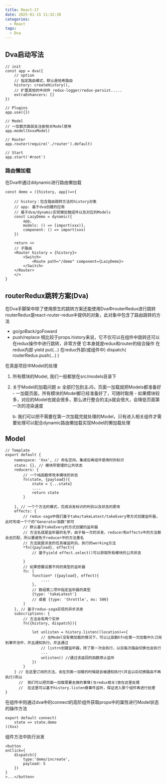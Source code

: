 ```yaml
---
title: React-17
date: 2025-01-15 11:32:38
categories:
  - React
tags: 
  - Dva
---
```


## Dva启动写法
```
// init
const app = dva({
    // option
    // 指定路由模式，默认是哈希路由
    history: createHistory(),
    // 扩展其他的中间件 redux-logger/redux-persist.....
    extraEnhancers: []
})

// Plugins
app.use({})

// Model 
// 一加载页面就会注册相关Model使用 
app.model(XxxxModel)

// Router
app.router(require('./router').default)

// Start
app.start('#root')
```

### 路由懒加载
在Dva中通过ddynamic进行路由懒加载

```
const demo = ({history, app})=>{

    // history：包含路由跳转方法的history对象
    // app: 基于dva创建的应用
    // 基于dva/dynamic实现懒加载组件以及对应的Models
    const LazyDemo = dynamic({
        app,
        models: () => [import(xxx)],
        component: () => import(xxx)
    })

    return <>
    // 子路由
    <Router history = {history}>
        <Switch>
            <Route path="/demo" component={LazyDemo}>
        </Switch>
    </Router>
    </>
}
```

## routerRedux跳转方案(Dva)
在Dva手脚架中除了使用原生的跳转方案还能使用Dva中routerRedux进行跳转
routerRedux是react-router-redux中提供的对象，此对象中包含了路由跳转的方法
- go/goBack/goFoward
- push/replace
相比较于props.history来说，它不仅可以在组件中跳转还可以在redux操作中进行跳转，非常方便
它本身就是redux和router的结合操作
    在redux内部
    yield put(...)
    在redux外部(或组件中)
    dispatch(
        routerRedux.push(...)
    )

在真是项目中Model的处理
1. 所有模块的Model, 我们一般都放在src/models目录下
2. 关于Model的加载问题
    a: 全部打包到主JS，页面一加载就把Models都准备好
        - 一加载页面，所有模块的Model都已经准备好了，可随时取用
        - 如果模块较多，对应的Model也就会很多，那么进行整合的主js就会很大，会降低页面第一次的渲染速度
    
    b: 我们可以把不需要在第一次加载完就处理的Model，只有进入相关组件才需要处理可以配合dynamic路由懒加载实现Model的懒加载处理

## Model
```
// Template
export default {
    namespace: 'Xxx', // 命名空间，集成后再组件使用时的标识
    state: {}, // 模块所管理的公共状态
    reducers: {
        // 一个纯函数修改本模块的状态
        fn(state, {payload}){
            state = {...state}
            ....
            return state
        }

    }, // 一个个方法的模式，完成派发标识的判别以及状态的更改
    effects: {
        // redux-saga中我们基于take/takeLatest/takeEvery等方式创建监听器，此时写成一个个的"Generator函数"即可
        // 默认基于takeEvery的方式创建的监听器
        // 方法名就是监听器的名字，由于每一次的派发，reducer和effects中的方法都会去匹配，所以要避免于reducer中的方法重名
        // 方法就是派发的任务被监听后，执行的working方法
        *fn({payload}, effect){ 
            // 基于yield effect.select()可以获取所有模块的公共状态

        }
        // 如果想要设置不同的类型的监听器
        fn: [
            function* ({payload}, effect){
                ....
            },
            // 数组第二项中指定监听器的类型
            {type: 'takeLatest'}
            // 或者 {type: 'throttle', ms: 500}
        ]
    }, // 基于redux-saga实现的异步派发
    subscriptions: {
        // 方法会有两个实参 
        fn({history, dispatch}){

            let unlisten = history.listen((location)=>{
                // 在Model没有懒加载的情况下，可以让函数hfn在第一次加载中久订阅到事件池中，并且通知执行。并且通过
                // listrn创建监听器，除了第一次会执行，以后每次路由切换也会执行
                ...
                unlisten() //通过该返回的函数停止监听
            })
        }
    } // 在这里订阅的方法，会在页面一加载的时候就会被通知执行(并且以后切换路由不再执行)所以
      //  我们可以把页面一加载需要去做的事情(与redux相关)放在这里处理
      //  在这里可以基于history.listen做事件监听，保证进入那个组件再进行处理
}
```
在组件中则通过dva中的connect的高阶组件获取props中的属性进行Model状态的操作方法
```
export default connect(
    state => state.demo
)(Xxx)
```

组件方法中执行派发
```
<button
onClick={
    dispatch({
        type:'demo/increate',
        payload: 5
    })
}
>...</button>
```


